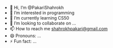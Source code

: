 - 👋 Hi, I’m @PakariShahrokh
- 👀 I’m interested in programming
- 🌱 I’m currently learning CS50
- 💞️ I’m looking to collaborate on ...
- 📫 How to reach me shahrokhpakari@gmail.com
- 😄 Pronouns: ...
- ⚡ Fun fact: ...

<!---
PakariShahrokh/PakariShahrokh is a ✨ special ✨ repository because its `README.md` (this file) appears on your GitHub profile.
You can click the Preview link to take a look at your changes.
--->
